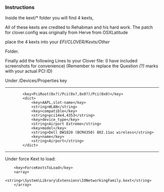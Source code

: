 ### Instructions

Inside the kext/* folder you will find 4 kexts,

All of these kexts are credited to Rehabman and his hard work.
The patch for clover.config was originally from Herve from OSXLatitude

place the 4 kexts into your *EFI/CLOVER/Kexts/Other*

Folder.


Finally add the following Lines to your Clover file:
(I have included screenshots for convenience)
(Remember to replace the Question *(?)* marks with your actual PCI ID)


Under /Devices/Properties key
***



			<key>PciRoot(0x?)/Pci(0x?,0x0?)/Pci(0x0)</key>
			<dict>
				<key>AAPL,slot-name</key>
				<string>WLAN</string>
				<key>compatible</key>
				<string>pci14e4,4353</string>
				<key>device_type</key>
				<string>Airport Extreme</string>
				<key>model</key>
				<string>Dell DW1820 (BCM4350) 802.11ac wireless</string>
				<key>name</key>
				<string>Airport</string>
			</dict>
***


Under force Kext to load:

		<key>ForceKextsToLoad</key>
		<array>
			<string>\System\Library\Extensions\IONetworkingFamily.kext</string>
		</array>
